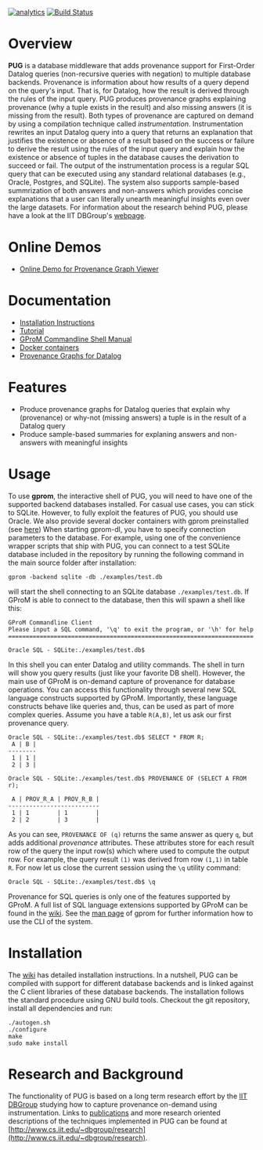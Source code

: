 [![analytics](http://www.google-analytics.com/collect?v=1&t=pageview&_s=1&dl=https%3A%2F%2Fgithub.com%2FIITDBGroup%2Fgprom%2Fmain&_u=MAC~&cid=123456789&tid=UA-92255635-2)]()
[![Build Status](https://travis-ci.org/IITDBGroup/gprom.svg?branch=master)](https://travis-ci.org/IITDBGroup/gprom)

# Overview

**PUG** is a database middleware that adds provenance support for First-Order Datalog queries (non-recursive queries with negation) to multiple database backends. Provenance is information about how results of a query depend on the query's input. That is, for Datalog, how the result is derived through the rules of the input query. PUG produces provenance graphs explaining provenance (why a tuple exists in the result) and also missing answers (it is missing from the result). Both types of provenance are captured on demand by using a compilation technique called *instrumentation*. Instrumentation rewrites an input Datalog query into a query that returns an explanation that justifies the existence or absence of a result based on the success or failure to derive the result using the rules of the input query and explain how the existence or absence of tuples in the database causes the derivation to succeed or fail. The output of the instrumentation process is a regular SQL query that can be executed using any standard relational databases (e.g., Oracle, Postgres, and SQLite). The system also supports sample-based summrization of both answers and non-answers which provides concise explanations that a user can literally unearth meaningful insights even over the large datasets. For information about the research behind PUG, please have a look at the IIT DBGroup's [webpage](http://www.cs.iit.edu/%7edbgroup/research/gp.php). 

# Online Demos

* [Online Demo for Provenance Graph Viewer](http://ec2-35-164-188-60.us-west-2.compute.amazonaws.com:5000)

# Documentation

* [Installation Instructions](https://github.com/IITDBGroup/gprom/wiki/installation)
* [Tutorial](https://github.com/IITDBGroup/gprom/wiki/lang_datalog)
* [GProM Commandline Shell Manual](https://github.com/IITDBGroup/gprom/blob/master/doc/gprom_man.md)
* [Docker containers](https://github.com/IITDBGroup/gprom/wiki/docker)
* [Provenance Graphs for Datalog](https://github.com/IITDBGroup/gprom/wiki/datalog_prov)

# Features

+ Produce provenance graphs for Datalog queries that explain why (provenance) or why-not (missing answers) a tuple is in the result of a Datalog query
+ Produce sample-based summaries for explaning answers and non-answers with meaningful insights

# Usage #

To use **gprom**, the interactive shell of PUG, you will need to have one of the supported backend databases installed. For casual use cases, you can stick to SQLite. However, to fully exploit the features of PUG, you should use Oracle. We also provide several docker containers with gprom preinstalled (see [here](https://github.com/IITDBGroup/gprom/wiki/docker)) When starting gprom-dl, you have to specify connection parameters to the database. For example, using one of the convenience wrapper scripts that ship with PUG, you can connect to a test SQLite database included in the repository by running the following command in the main source folder after installation:

```
gprom -backend sqlite -db ./examples/test.db
```

will start the shell connecting to an SQLite database `./examples/test.db`. If GProM is able to connect to the database, then this will spawn a shell like this:

```
GProM Commandline Client
Please input a SQL command, '\q' to exit the program, or '\h' for help
======================================================================

Oracle SQL - SQLite:./examples/test.db$
```

In this shell you can enter Datalog and utility commands. The shell in turn will show you query results (just like your favorite DB shell). However, the main use of GProM is on-demand capture of provenance for database operations. You can access this functionality through several new SQL language constructs supported by GProM. Importantly, these language constructs behave like queries and, thus, can be used as part of more complex queries. Assume you have a table `R(A,B)`, let us ask our first provenance query.

```
Oracle SQL - SQLite:./examples/test.db$ SELECT * FROM R;
 A | B |
--------
 1 | 1 |
 2 | 3 |

Oracle SQL - SQLite:./examples/test.db$ PROVENANCE OF (SELECT A FROM r);

 A | PROV_R_A | PROV_R_B |
--------------------------
 1 | 1        | 1        |
 2 | 2        | 3        |
```

As you can see, `PROVENANCE OF (q)` returns the same answer as query `q`, but adds additional *provenance* attributes. These attributes store for each result row of the query the input row(s) which where used to compute the output row. For example, the query result `(1)` was derived from row `(1,1)` in table `R`. For now let us close the current session using the `\q` utility command:

```
Oracle SQL - SQLite:./examples/test.db$ \q
```

Provenance for SQL queries is only one of the features supported by GProM. A full list of SQL language extensions supported by GProM can be found in the [wiki](https://github.com/IITDBGroup/gprom/wiki/). See the [man page](https://github.com/IITDBGroup/gprom/blob/master/doc/gprom_man.md) of gprom for further information how to use the CLI of the system. 

# Installation

The [wiki](https://github.com/IITDBGroup/gprom/wiki/installation) has detailed installation instructions. In a nutshell, PUG can be compiled with support for different database backends and is linked against the C client libraries of these database backends. The installation follows the standard procedure using GNU build tools. Checkout the git repository, install all dependencies and run:

```
./autogen.sh
./configure
make
sudo make install
```

# Research and Background

The functionality of PUG is based on a long term research effort by the [IIT DBGroup](http://www.cs.iit.edu/~dbgroup/) studying how to capture provenance on-demand using instrumentation. Links to [publications](http://www.cs.iit.edu/~dbgroup/publications) and more research oriented descriptions of the techniques implemented in PUG can be found at [http://www.cs.iit.edu/~dbgroup/research](http://www.cs.iit.edu/~dbgroup/research).

